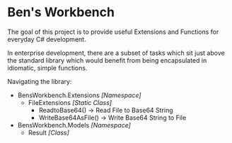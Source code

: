 # Ben's Workbench

The goal of this project is to provide useful Extensions and Functions for everyday C# development.

In enterprise development, there are a subset of tasks which sit just above the standard library which would benefit from being encapsulated in idiomatic, simple functions.

Navigating the library:

- BensWorkbench.Extensions *[Namespace]*
  - FileExtensions *[Static Class]*
    - ReadtoBase64() -> Read File to Base64 String
    - WriteBase64AsFile() -> Write Base64 String to File
- BensWorkbench.Models *[Namespace]*
  - Result<T> *[Class]*